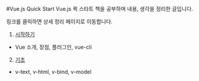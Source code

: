 #Vue.js Quick Start
Vue.js 퀵 스타트 책을 공부하며 내용, 생각을 정리한 글입니다.

링크를 클릭하면 상세 정리 페이지로 이동합니다.

1. [시작하기](http://1ilsang.blog.me/221139347379)
- Vue 소개, 장점, 플러그인, vue-cli

2. [기초]()
- v-text, v-html, v-bind, v-model